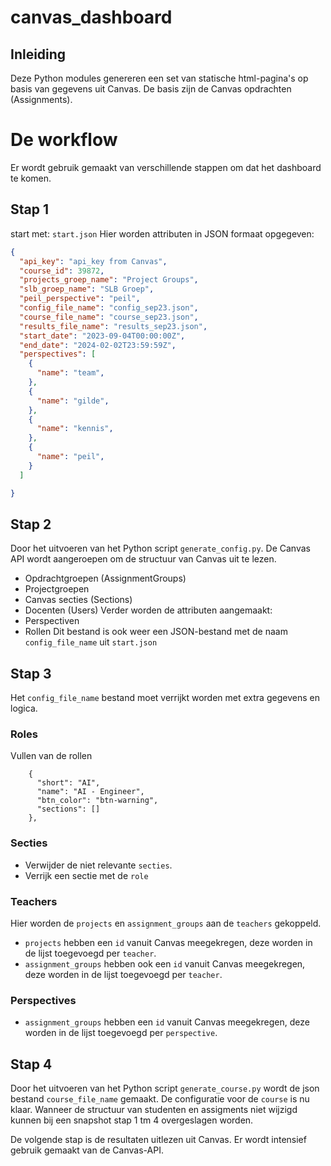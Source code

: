 # canvas_dashboard
## Inleiding
Deze Python modules genereren een set van statische html-pagina's op basis van gegevens uit Canvas. De basis zijn de Canvas opdrachten (Assignments).
# De workflow
Er wordt gebruik gemaakt van verschillende stappen om dat het dashboard te komen.
## Stap 1
start met:
`start.json`
Hier worden attributen in JSON formaat opgegeven:
```json 
{
  "api_key": "api_key from Canvas",
  "course_id": 39872,
  "projects_groep_name": "Project Groups",
  "slb_groep_name": "SLB Groep",
  "peil_perspective": "peil",
  "config_file_name": "config_sep23.json",
  "course_file_name": "course_sep23.json",
  "results_file_name": "results_sep23.json",
  "start_date": "2023-09-04T00:00:00Z",
  "end_date": "2024-02-02T23:59:59Z",
  "perspectives": [
    {
      "name": "team",
    },
    {
      "name": "gilde",
    },
    {
      "name": "kennis",
    },
    {
      "name": "peil",
    }
  ]

}
```
## Stap 2
Door het uitvoeren van het Python script `generate_config.py`. De Canvas API wordt aangeroepen om de structuur van Canvas uit te lezen.
- Opdrachtgroepen (AssignmentGroups)
- Projectgroepen 
- Canvas secties (Sections)
- Docenten (Users)
Verder worden de attributen aangemaakt:
- Perspectiven
- Rollen
Dit bestand is ook weer een JSON-bestand met de naam `config_file_name` uit `start.json`
## Stap 3
Het `config_file_name` bestand moet verrijkt worden met extra gegevens en logica.
### Roles
Vullen van de rollen
```
    {
      "short": "AI",
      "name": "AI - Engineer",
      "btn_color": "btn-warning",
      "sections": []
    },
```
### Secties
- Verwijder de niet relevante `secties`.
- Verrijk een sectie met de `role`
### Teachers
Hier worden de `projects` en `assignment_groups` aan de `teachers` gekoppeld. 
- `projects` hebben een `id` vanuit Canvas meegekregen, deze worden in de lijst toegevoegd per `teacher`.
- `assignment_groups` hebben ook een `id` vanuit Canvas meegekregen, deze worden in de lijst toegevoegd per `teacher`.
### Perspectives
- `assignment_groups` hebben een `id` vanuit Canvas meegekregen, deze worden in de lijst toegevoegd per `perspective`.
## Stap 4
Door het uitvoeren van het Python script `generate_course.py` wordt de json bestand `course_file_name` gemaakt. De configuratie voor de `course` is nu klaar. Wanneer de structuur van studenten en assigments niet wijzigd kunnen bij een snapshot stap 1 tm 4 overgeslagen worden.

De volgende stap is de resultaten uitlezen uit Canvas. Er wordt intensief gebruik gemaakt van de Canvas-API.
